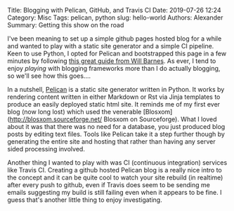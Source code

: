 Title: Blogging with Pelican, GitHub, and Travis CI
Date: 2019-07-26 12:24
Category: Misc
Tags: pelican, python
slug: hello-world
Authors: Alexander
Summary: Getting this show on the road

I've been meaning to set up a simple github pages hosted blog for a while and wanted to play with a static site generator and a simple CI pipeline. Keen to use Python, I opted for Pelican and bootstrapped this page in a few minutes by following [this great guide from Will Barnes](https://wtbarnes.github.io/2016/03/31/blogging-howto/ "Will's guide"). As ever, I tend to enjoy _playing_ with blogging frameworks more than I do actually blogging, so we'll see how this goes....

In a nutshell, [Pelican](https://github.com/getpelican/pelican "Pelican on github") is a static site generator written in Python. It works by rendering content written in either Markdown or Rst via Jinja templates to produce an easily deployed static html site. It reminds me of my first ever blog (now long lost) which used the venerable [Blosxom](http://blosxom.sourceforge.net/ Blosxom on Sourceforge). What I loved about it was that there was no need for a database, you just produced blog posts by editing text files. Tools like Pelican take it a step further though by generating the entire site and hosting that rather than having any server sided processing involved.

Another thing I wanted to play with was CI (continuous integration) services like Travis CI. Creating a github hosted Pelican blog is a really nice intro to the concept and it can be quite cool to watch your site rebuild (in realtime) after every push to github, even if Travis does seem to be sending me emails suggesting my build is still failing even when it appears to be fine. I guess that's another little thing to enjoy investigating. 
